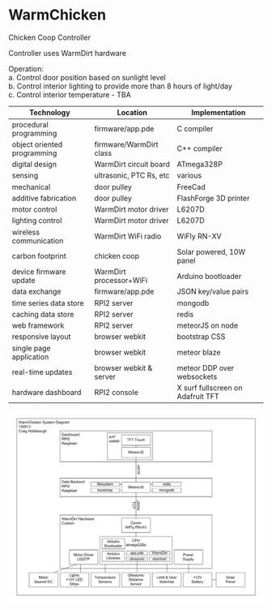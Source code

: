 WarmChicken
===========

Chicken Coop Controller

Controller uses WarmDirt hardware

Operation:<br>
a. Control door position based on sunlight level<br>
b. Control interior lighting to provide more than 8 hours of light/day<br>
c. Control interior temperature - TBA<br>



|Technology         |Location                   |Implementation |
|-------------------|---------------------------|---------------|
|procedural programming         |firmware/app.pde           |C compiler     |
|object oriented programming    |firmware/WarmDirt class    |C++ compiler   |
|digital design                 |WarmDirt circuit board     |ATmega328P        |
|sensing                        |ultrasonic, PTC Rs, etc    |various        |
|mechanical                     |door pulley                |FreeCad        |
|additive fabrication           |door pulley                |FlashForge 3D printer |
|motor control                  |WarmDirt motor driver      |L6207D         |
|lighting control               |WarmDirt motor driver      |L6207D         |
|wireless communication         |WarmDirt WiFi radio        |WiFly RN-XV    |
|carbon footprint               |chicken coop               |Solar powered, 10W panel  |
|device firmware update         |WarmDirt processor+WiFi    |Arduino bootloader|
|data exchange                  |firmware/app.pde           |JSON key/value pairs|
|time series data store         |RPI2 server                |mongodb        |
|caching data store             |RPI2 server                |redis          |
|web framework                  |RPI2 server                |meteorJS on node      |
|responsive layout              |browser webkit             |bootstrap CSS  |
|single page application        |browser webkit             |meteor blaze   |
|real-time updates              |browser webkit & server    |meteor DDP over websockets |
|hardware dashboard             |RPI2 console               |X surf fullscreen on Adafruit TFT|



<img src='https://raw.githubusercontent.com/holla2040/WarmChicken/master/design/WarmChicken%20Architecture.png'>

